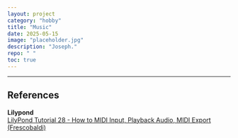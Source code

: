 ```yaml
---
layout: project
category: "hobby"
title: "Music"
date: 2025-05-15
image: "placeholder.jpg"
description: "Joseph."
repo: " "
toc: true
---
```





---

## References

**Lilypond**  
[LilyPond Tutorial 28 - How to MIDI Input, Playback Audio, MIDI Export (Frescobaldi)](https://www.youtube.com/watch?v=xdA1NLcBxLo)  